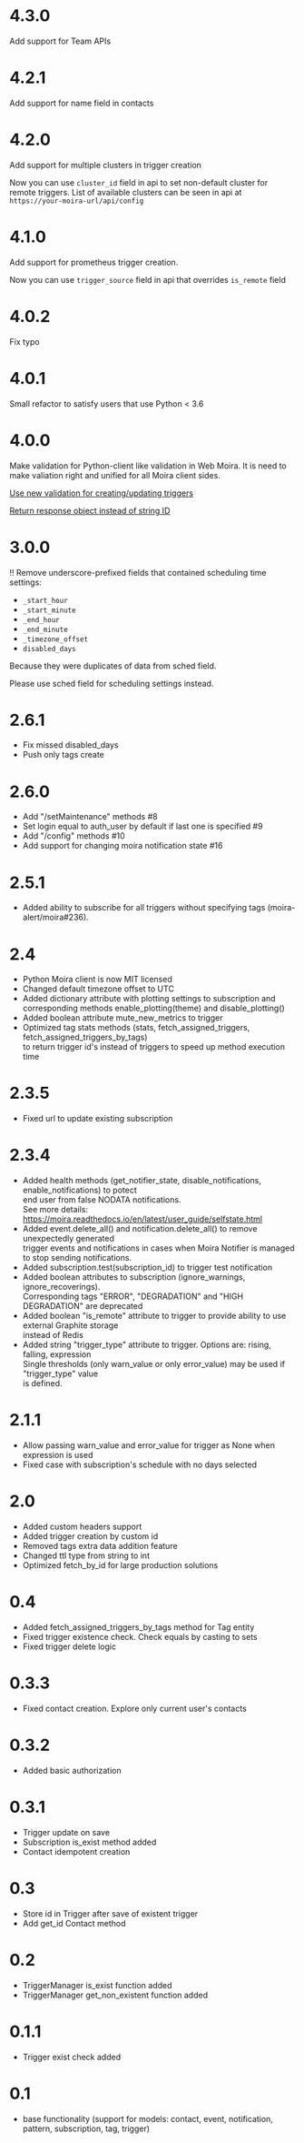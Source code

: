 # 4.3.0

Add support for Team APIs

# 4.2.1

Add support for name field in contacts

# 4.2.0

Add support for multiple clusters in trigger creation

Now you can use `cluster_id` field in api to set non-default cluster for remote triggers. List of available clusters can be seen in api at `https://your-moira-url/api/config`

# 4.1.0

Add support for prometheus trigger creation.

Now you can use `trigger_source` field in api that overrides `is_remote` field

# 4.0.2

Fix typo

# 4.0.1

Small refactor to satisfy users that use Python < 3.6

# 4.0.0

Make validation for Python-client like validation in Web Moira. It is need to make valiation right and unified for all Moira client sides.

[Use new validation for creating/updating triggers](https://github.com/moira-alert/python-moira-client/commit/3edb4c720d4b80ae8a4bd6117cb2b9cf0c5bec16)

[Return response object instead of string ID](https://github.com/moira-alert/python-moira-client/commit/5f2bccdd11d6ef6a2a548b9c7072037ebf0445c0)

# 3.0.0

‼️ Remove underscore-prefixed fields that contained scheduling time settings:

- `_start_hour`
- `_start_minute`
- `_end_hour`
- `_end_minute`
- `_timezone_offset`
- `disabled_days`

Because they were duplicates of data from sched field.

Please use sched field for scheduling settings instead.

# 2.6.1

- Fix missed disabled_days
- Push only tags create

# 2.6.0
- Add "/setMaintenance" methods #8
- Set login equal to auth_user by default if last one is specified #9
- Add "/config" methods #10
- Add support for changing moira notification state #16

# 2.5.1
- Added ability to subscribe for all triggers without specifying tags (moira-alert/moira#236).

# 2.4

- Python Moira client is now MIT licensed
- Changed default timezone offset to UTC
- Added dictionary attribute with plotting settings to subscription and<br/>
  corresponding methods enable_plotting(theme) and disable_plotting()
- Added boolean attribute mute_new_metrics to trigger
- Optimized tag stats methods (stats, fetch_assigned_triggers, fetch_assigned_triggers_by_tags)<br/>
to return trigger id's instead of triggers to speed up method execution time

# 2.3.5
- Fixed url to update existing subscription

# 2.3.4

- Added health methods (get_notifier_state, disable_notifications, enable_notifications) to potect<br/>
  end user from false NODATA notifications. <br/>
  See more details: https://moira.readthedocs.io/en/latest/user_guide/selfstate.html
- Added event.delete_all() and notification.delete_all() to remove unexpectedly generated<br/>
  trigger events and notifications in cases when Moira Notifier is managed to stop sending notifications.
- Added subscription.test(subscription_id) to trigger test notification
- Added boolean attributes to subscription (ignore_warnings, ignore_recoverings).<br/>
  Corresponding tags "ERROR", "DEGRADATION" and "HIGH DEGRADATION" are deprecated
- Added boolean "is_remote" attribute to trigger to provide ability to use external Graphite storage<br/>
  instead of Redis
- Added string "trigger_type" attribute to trigger. Options are: rising, falling, expression<br/>
  Single thresholds (only warn_value or only error_value) may be used if "trigger_type" value<br/>
  is defined.

# 2.1.1
- Allow passing warn_value and error_value for trigger as None when expression is used
- Fixed case with subscription's schedule with no days selected

# 2.0
- Added custom headers support
- Added trigger creation by custom id
- Removed tags extra data addition feature
- Changed ttl type from string to int
- Optimized fetch_by_id for large production solutions

# 0.4
- Added fetch_assigned_triggers_by_tags method for Tag entity
- Fixed trigger existence check. Check equals by casting to sets
- Fixed trigger delete logic

# 0.3.3
- Fixed contact creation. Explore only current user's contacts

# 0.3.2
- Added basic authorization

# 0.3.1
- Trigger update on save
- Subscription is_exist method added
- Contact idempotent creation

# 0.3
- Store id in Trigger after save of existent trigger
- Add get_id Contact method

# 0.2
- TriggerManager is_exist function added
- TriggerManager get_non_existent function added

# 0.1.1
- Trigger exist check added

# 0.1
- base functionality (support for models: contact, event, notification, pattern, subscription, tag, trigger)
